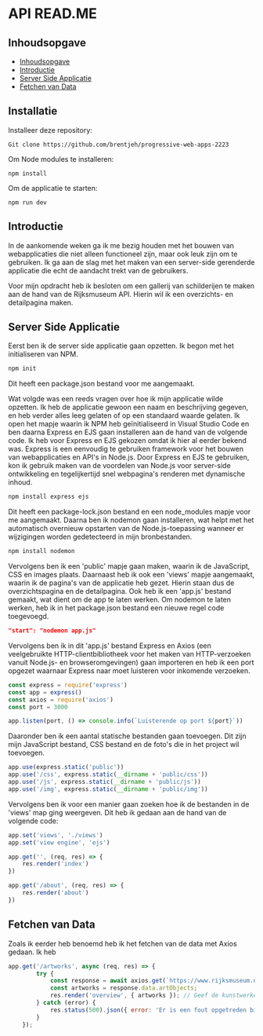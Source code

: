 # API READ.ME

## Inhoudsopgave <a name="inhouds-opgave"></a>
- [Inhoudsopgave](#inhoudsopgave)
- [Introductie](#introductie)
- [Server Side Applicatie](#server-side-applicatie)
- [Fetchen van Data](#fetchen-van-data)

## Installatie

Installeer deze repository: 
```
Git clone https://github.com/brentjeh/progressive-web-apps-2223
```

Om Node modules te installeren:
```
npm install
```

Om de applicatie te starten:
```
npm run dev
```

## Introductie
In de aankomende weken ga ik me bezig houden met het bouwen van webapplicaties die niet alleen functioneel zijn, maar ook leuk zijn om te gebruiken. Ik ga aan de slag met het maken van een server-side gerenderde applicatie die echt de aandacht trekt van de gebruikers.

Voor mijn opdracht heb ik besloten om een gallerij van schilderijen te maken aan de hand van de Rijksmuseum API. Hierin wil ik een overzichts- en detailpagina maken. 

## Server Side Applicatie
Eerst ben ik de server side applicatie gaan opzetten. Ik begon met het initialiseren van NPM. 

```js
npm init
```

Dit heeft een package.json bestand voor me aangemaakt.

Wat volgde was een reeds vragen over hoe ik mijn applicatie wilde opzetten. Ik heb de applicatie gewoon een naam en beschrijving gegeven, en heb verder alles leeg gelaten of op een standaard waarde gelaten. Ik open het mapje waarin ik NPM heb geïnitialiseerd in Visual Studio Code en ben daarna Express en EJS gaan installeren aan de hand van de volgende code. Ik heb voor Express en EJS gekozen omdat ik hier al eerder bekend was. Express is een eenvoudig te gebruiken framework voor het bouwen van webapplicaties en API's in Node.js. Door Express en EJS te gebruiken, kon ik gebruik maken van de voordelen van Node.js voor server-side ontwikkeling en tegelijkertijd snel webpagina's renderen met dynamische inhoud. 

```js
npm install express ejs
```

Dit heeft een package-lock.json bestand en een node_modules mapje voor me aangemaakt. Daarna ben ik nodemon gaan installeren, wat helpt met het automatisch overnieuw opstarten van de Node.js-toepassing wanneer er wijzigingen worden gedetecteerd in mijn bronbestanden. 

```js
npm install nodemon
```

Vervolgens ben ik een 'public' mapje gaan maken, waarin ik de JavaScript, CSS en images plaats. Daarnaast heb ik ook een 'views' mapje aangemaakt, waarin ik de pagina's van de applicatie heb gezet. Hierin staan dus de overzichtspagina en de detailpagina. Ook heb ik een 'app.js' bestand gemaakt, wat dient om de app te laten werken. Om nodemon te laten werken, heb ik in het package.json bestand een nieuwe regel code toegevoegd.

```json
"start": "nodemon app.js"
```

Vervolgens ben ik in dit 'app.js' bestand Express en Axios (een veelgebruikte HTTP-clientbibliotheek voor het maken van HTTP-verzoeken vanuit Node.js- en browseromgevingen) gaan importeren en heb ik een port opgezet waarnaar Express naar moet luisteren voor inkomende verzoeken. 

```js
const express = require('express')
const app = express()
const axios = require('axios')
const port = 3000

app.listen(port, () => console.info(`Luisterende op port ${port}`))
```

Daaronder ben ik een aantal statische bestanden gaan toevoegen. Dit zijn mijn JavaScript bestand, CSS bestand en de foto's die in het project wil toevoegen. 

```js
app.use(express.static('public'))
app.use('/css', express.static(__dirname + 'public/css'))
app.use('/js', express.static(__dirname + 'public/js'))
app.use('/img', express.static(__dirname + 'public/img'))
```

Vervolgens ben ik voor een manier gaan zoeken hoe ik de bestanden in de 'views' map ging weergeven. Dit heb ik gedaan aan de hand van de volgende code:

```js
app.set('views', './views')
app.set('view engine', 'ejs')

app.get('', (req, res) => {
    res.render('index')
})

app.get('/about', (req, res) => {
    res.render('about')
})
```

## Fetchen van Data

Zoals ik eerder heb benoemd heb ik het fetchen van de data met Axios gedaan. Ik heb 

```js
app.get('/artworks', async (req, res) => {
        try {
            const response = await axios.get(`https://www.rijksmuseum.nl/api/nl/collection?key=${rijksmuseumApiKey}`);
            const artworks = response.data.artObjects;
            res.render('overview', { artworks }); // Geef de kunstwerken door aan de weergavesjabloon
        } catch (error) {
            res.status(500).json({ error: 'Er is een fout opgetreden bij het ophalen van de kunstwerken' });
        }
    });  
```

